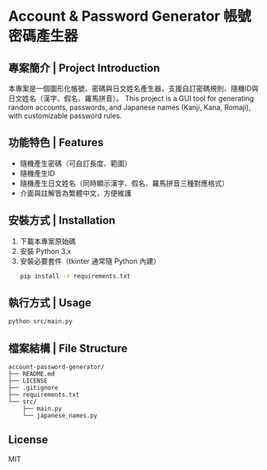 # Account & Password Generator 帳號密碼產生器

## 專案簡介 | Project Introduction

本專案是一個圖形化帳號、密碼與日文姓名產生器，支援自訂密碼規則、隨機ID與日文姓名（漢字、假名、羅馬拼音）。
This project is a GUI tool for generating random accounts, passwords, and Japanese names (Kanji, Kana, Romaji), with customizable password rules.

## 功能特色 | Features
- 隨機產生密碼（可自訂長度、範圍）
- 隨機產生ID
- 隨機產生日文姓名（同時顯示漢字、假名、羅馬拼音三種對應格式）
- 介面與註解皆為繁體中文，方便維護

## 安裝方式 | Installation
1. 下載本專案原始碼
2. 安裝 Python 3.x
3. 安裝必要套件（tkinter 通常隨 Python 內建）
   ```bash
   pip install -r requirements.txt
   ```

## 執行方式 | Usage
```bash
python src/main.py
```

## 檔案結構 | File Structure
```
account-password-generator/
├── README.md
├── LICENSE
├── .gitignore
├── requirements.txt
└── src/
    ├── main.py
    └── japanese_names.py
```

## License
MIT 